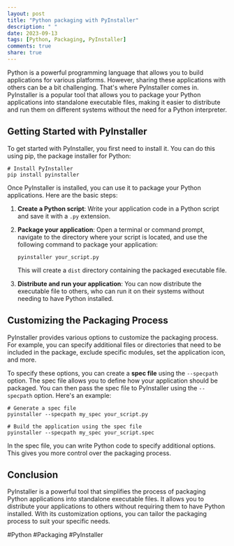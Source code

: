 ```yaml
---
layout: post
title: "Python packaging with PyInstaller"
description: " "
date: 2023-09-13
tags: [Python, Packaging, PyInstaller]
comments: true
share: true
---
```


Python is a powerful programming language that allows you to build applications for various platforms. However, sharing these applications with others can be a bit challenging. That's where PyInstaller comes in. PyInstaller is a popular tool that allows you to package your Python applications into standalone executable files, making it easier to distribute and run them on different systems without the need for a Python interpreter.

## Getting Started with PyInstaller

To get started with PyInstaller, you first need to install it. You can do this using pip, the package installer for Python:

```
# Install PyInstaller
pip install pyinstaller
```

Once PyInstaller is installed, you can use it to package your Python applications. Here are the basic steps:

1. **Create a Python script**: Write your application code in a Python script and save it with a `.py` extension.

2. **Package your application**: Open a terminal or command prompt, navigate to the directory where your script is located, and use the following command to package your application:

   ```
   pyinstaller your_script.py
   ```

   This will create a `dist` directory containing the packaged executable file.

3. **Distribute and run your application**: You can now distribute the executable file to others, who can run it on their systems without needing to have Python installed.

## Customizing the Packaging Process

PyInstaller provides various options to customize the packaging process. For example, you can specify additional files or directories that need to be included in the package, exclude specific modules, set the application icon, and more.

To specify these options, you can create a **spec file** using the `--specpath` option. The spec file allows you to define how your application should be packaged. You can then pass the spec file to PyInstaller using the `--specpath` option. Here's an example:

```
# Generate a spec file
pyinstaller --specpath my_spec your_script.py

# Build the application using the spec file
pyinstaller --specpath my_spec your_script.spec
```

In the spec file, you can write Python code to specify additional options. This gives you more control over the packaging process.

## Conclusion

PyInstaller is a powerful tool that simplifies the process of packaging Python applications into standalone executable files. It allows you to distribute your applications to others without requiring them to have Python installed. With its customization options, you can tailor the packaging process to suit your specific needs.

#Python #Packaging #PyInstaller